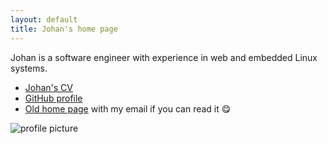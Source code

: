 ```yaml
---
layout: default
title: Johan's home page
---
```

Johan is a software engineer with experience in web and embedded Linux systems.

  * [Johan's CV](cv.html)
  * [GitHub profile](https://github.com/jsjoberg)
  * [Old home page](http://johan.sdfeu.org/) with my email if you can read it 😋

![profile picture](https://avatars.githubusercontent.com/u/43017?size=64)
